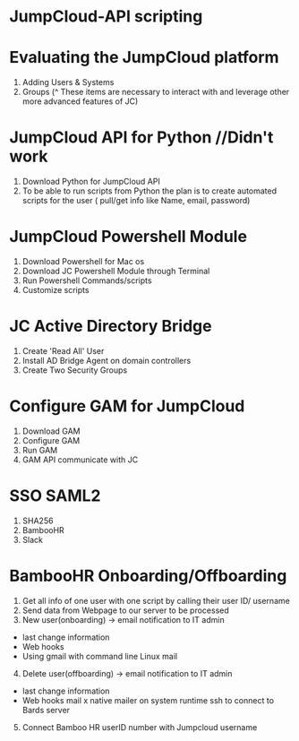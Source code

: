 # JumpCloud-API scripting

# Evaluating the JumpCloud platform
1. Adding Users & Systems
2. Groups
(^ These items are necessary to interact with and leverage other more advanced features of JC)

# JumpCloud API for Python //Didn't work 

1. Download Python for JumpCloud API
2. To be able to run scripts from Python
  the plan is to create automated scripts for the user ( pull/get info like Name, email, password)

# JumpCloud Powershell Module
1. Download Powershell for Mac os
2. Download JC Powershell Module through Terminal
3. Run Powershell Commands/scripts 
4. Customize scripts

# JC Active Directory Bridge 
1. Create 'Read All' User
2. Install AD Bridge Agent on domain controllers
3. Create Two Security Groups

# Configure GAM for JumpCloud
1. Download GAM
2. Configure GAM
3. Run GAM
4. GAM API communicate with JC

# SSO SAML2 
1. SHA256
2. BambooHR
3. Slack

# BambooHR Onboarding/Offboarding
1. Get all info of one user with one script by calling their user ID/ username
2. Send data from Webpage to our server to be processed
3. New user(onboarding) ->  email notification to IT admin
  * last change information
  * Web hooks
  * Using gmail with command line Linux mail
4. Delete user(offboarding) -> email notification to IT admin
  * last change information
  * Web hooks
  mail x
  native mailer on system
  runtime ssh to connect to Bards server
5. Connect Bamboo HR userID number with Jumpcloud username 
